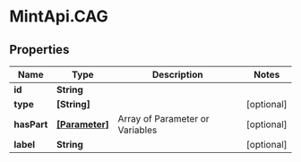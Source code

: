 # MintApi.CAG

## Properties

Name | Type | Description | Notes
------------ | ------------- | ------------- | -------------
**id** | **String** |  | 
**type** | **[String]** |  | [optional] 
**hasPart** | [**[Parameter]**](Parameter.md) | Array of Parameter or Variables | [optional] 
**label** | **String** |  | [optional] 


